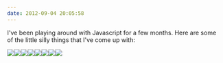 ```yaml
---
date: 2012-09-04 20:05:58
---
```


I've been playing around with Javascript for a few months. Here are some of the little silly things that I've come up with:

[![](http://www.hackniac.com/blog/wp-content/uploads/2012/09/waves-150x150.png)](http://hackniac.com/uploads/code/javascript/waves.html)[![](http://www.hackniac.com/blog/wp-content/uploads/2012/09/spores-150x150.png)](http://hackniac.com/uploads/code/javascript/spores.html)[![](http://www.hackniac.com/blog/wp-content/uploads/2012/09/pumps-150x150.png)](http://hackniac.com/uploads/code/javascript/pumps.html)[![](http://www.hackniac.com/blog/wp-content/uploads/2012/09/plasma-150x150.png)](http://hackniac.com/uploads/code/javascript/plasma.html)[![](http://www.hackniac.com/blog/wp-content/uploads/2012/09/orbitors-150x150.png)](http://hackniac.com/uploads/code/javascript/orbitors.html)[![](http://www.hackniac.com/blog/wp-content/uploads/2012/09/invaders-150x150.png)](http://hackniac.com/uploads/code/javascript/invaders.html)[![](http://www.hackniac.com/blog/wp-content/uploads/2012/09/brownian-150x150.png)](http://hackniac.com/uploads/code/javascript/brownian.html)[![](http://www.hackniac.com/blog/wp-content/uploads/2012/09/alive-150x150.png)](http://hackniac.com/uploads/code/javascript/alive/alive_stuff.html)
